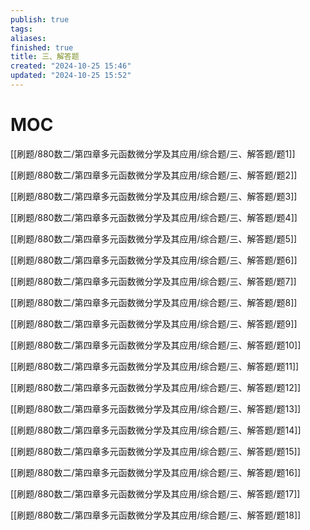 ```yaml
---
publish: true
tags: 
aliases: 
finished: true
title: 三、解答题
created: "2024-10-25 15:46"
updated: "2024-10-25 15:52"
---
```

# MOC

[[刷题/880数二/第四章多元函数微分学及其应用/综合题/三、解答题/题1]]

[[刷题/880数二/第四章多元函数微分学及其应用/综合题/三、解答题/题2]]

[[刷题/880数二/第四章多元函数微分学及其应用/综合题/三、解答题/题3]]

[[刷题/880数二/第四章多元函数微分学及其应用/综合题/三、解答题/题4]]

[[刷题/880数二/第四章多元函数微分学及其应用/综合题/三、解答题/题5]]

[[刷题/880数二/第四章多元函数微分学及其应用/综合题/三、解答题/题6]]

[[刷题/880数二/第四章多元函数微分学及其应用/综合题/三、解答题/题7]]

[[刷题/880数二/第四章多元函数微分学及其应用/综合题/三、解答题/题8]]

[[刷题/880数二/第四章多元函数微分学及其应用/综合题/三、解答题/题9]]

[[刷题/880数二/第四章多元函数微分学及其应用/综合题/三、解答题/题10]]

[[刷题/880数二/第四章多元函数微分学及其应用/综合题/三、解答题/题11]]

[[刷题/880数二/第四章多元函数微分学及其应用/综合题/三、解答题/题12]]

[[刷题/880数二/第四章多元函数微分学及其应用/综合题/三、解答题/题13]]

[[刷题/880数二/第四章多元函数微分学及其应用/综合题/三、解答题/题14]]

[[刷题/880数二/第四章多元函数微分学及其应用/综合题/三、解答题/题15]]

[[刷题/880数二/第四章多元函数微分学及其应用/综合题/三、解答题/题16]]

[[刷题/880数二/第四章多元函数微分学及其应用/综合题/三、解答题/题17]]

[[刷题/880数二/第四章多元函数微分学及其应用/综合题/三、解答题/题18]]